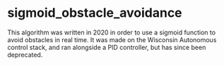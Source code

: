 # sigmoid_obstacle_avoidance
This algorithm was written in 2020 in order to use a sigmoid function to avoid obstacles in real time. It was made on the Wisconsin Autonomous control stack, and ran alongside a PID controller, but has since been deprecated.
